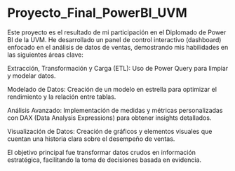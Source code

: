 # Proyecto_Final_PowerBI_UVM

Este proyecto es el resultado de mi participación en el Diplomado de Power BI de la UVM. He desarrollado un panel de control interactivo (dashboard) enfocado en el análisis de datos de ventas, demostrando mis habilidades en las siguientes áreas clave:

Extracción, Transformación y Carga (ETL): Uso de Power Query para limpiar y modelar datos.

Modelado de Datos: Creación de un modelo en estrella para optimizar el rendimiento y la relación entre tablas.

Análisis Avanzado: Implementación de medidas y métricas personalizadas con DAX (Data Analysis Expressions) para obtener insights detallados.

Visualización de Datos: Creación de gráficos y elementos visuales que cuentan una historia clara sobre el desempeño de ventas.

El objetivo principal fue transformar datos crudos en información estratégica, facilitando la toma de decisiones basada en evidencia.
